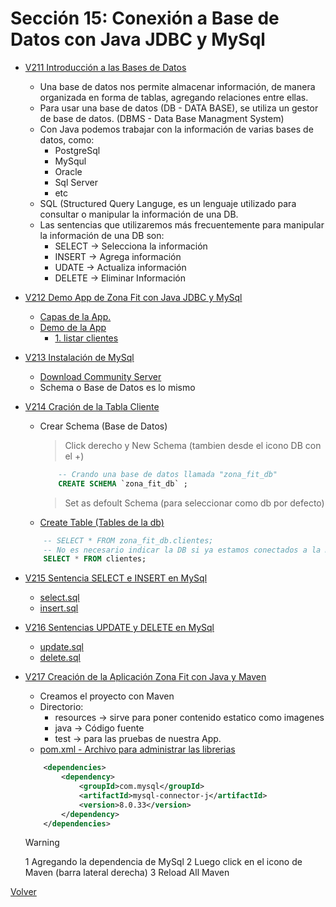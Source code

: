 # Sección 15: Conexión a Base de Datos con Java JDBC y MySql
* [V211 Introducción a las Bases de Datos](V211_Introducción_a_las_Bases_de_Datos)
    - Una base de datos nos permite almacenar información, de manera organizada en forma de tablas,
        agregando relaciones entre ellas.
    - Para usar una base de datos (DB - DATA BASE), se utiliza un gestor de base de datos.
        (DBMS - Data Base Managment System)
    - Con Java podemos trabajar con la información de varias bases de datos, como:
        * PostgreSql
        * MySqul
        * Oracle
        * Sql Server
        * etc
    - SQL (Structured Query Languge, es un lenguaje utilizado para consultar o
        manipular la información de una DB.
    - Las sentencias que utilizaremos más frecuentemente para manipular la información
        de una DB son:
        * SELECT -> Selecciona la información
        * INSERT -> Agrega información
        * UDATE -> Actualiza información
        * DELETE -> Eliminar Información
* [V212 Demo App de Zona Fit con Java JDBC y MySql](V212_Demo_Aplicacion_de_Zona_Fit_con_JavaJDBC_y_MySql)   
    * [Capas de la App.](V212_Demo_Aplicacion_de_Zona_Fit_con_JavaJDBC_y_MySql/aplicacion.jpg)
    * [Demo de la App](V212_Demo_Aplicacion_de_Zona_Fit_con_JavaJDBC_y_MySql/demo1.jpg)
        * [1. listar clientes](V212_Demo_Aplicacion_de_Zona_Fit_con_JavaJDBC_y_MySql/listar-clientes.jpg)
* [V213 Instalación de MySql]()
    * [Download Community Server](https://dev.mysql.com/downloads/mysql/8.0.html)
    - Schema o Base de Datos es lo mismo
* [V214 Cración de la Tabla Cliente](V214_Creacion_de_la_Tabla_Cliente_de_la_App_Zona_Fit/tabla-cliente.jpg)
    - Crear Schema (Base de Datos)
        > Click derecho y New Schema (tambien desde el icono DB con el +)
        ```sql
            -- Crando una base de datos llamada "zona_fit_db"
            CREATE SCHEMA `zona_fit_db` ;
        ```
        > Set as defoult Schema (para seleccionar como db por defecto)
    - [Create Table (Tables de la db)](V214_Creacion_de_la_Tabla_Cliente_de_la_App_Zona_Fit/tabla-clientes.sql)
    ```sql
        -- SELECT * FROM zona_fit_db.clientes;
        -- No es necesario indicar la DB si ya estamos conectados a la misma
        SELECT * FROM clientes;
    ```
* [V215 Sentencia SELECT e INSERT en MySql](V215_Sentencia_SELECT_e_INSERT_en_MySql)
    * [select.sql](V215_Sentencia_SELECT_e_INSERT_en_MySql/select.sql)
    * [insert.sql](V215_Sentencia_SELECT_e_INSERT_en_MySql/insert.sql)
* [V216 Sentencias UPDATE y DELETE en MySql](V216_Sentencias_UPDATE_y_DELETE_en_MySql)
    * [update.sql](V216_Sentencias_UPDATE_y_DELETE_en_MySql/update.sql)
    * [delete.sql](V216_Sentencias_UPDATE_y_DELETE_en_MySql/delete.sql)
* [V217 Creación de la Aplicación Zona Fit con Java y Maven](V217_Creacion_de_la_Aplicacion_Zona_fit_con_Java_y_Maven)
    - Creamos el proyecto con Maven
    - Directorio: 
        - resources -> sirve para poner contenido estatico como imagenes
        - java -> Código fuente
        - test -> para las pruebas de nuestra App.
    - [pom.xml - Archivo para administrar las librerias](V217_Creacion_de_la_Aplicacion_Zona_fit_con_Java_y_Maven/pom.xml)
    ```xml
        <dependencies>
            <dependency>
                <groupId>com.mysql</groupId>
                <artifactId>mysql-connector-j</artifactId>
                <version>8.0.33</version>
            </dependency>
        </dependencies>
    ```

    > [!WARNING]  
    > 1 Agregando la dependencia de MySql
    > 2 Luego click en el icono de Maven (barra lateral derecha)
    > 3 Reload All Maven

[Volver](../)
